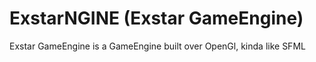 # ExstarNGINE (Exstar GameEngine)

Exstar GameEngine is a GameEngine built over OpenGl, kinda like SFML
